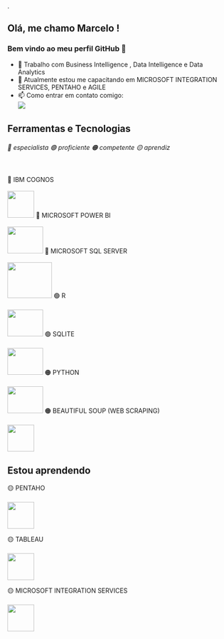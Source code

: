.

## Olá, me chamo Marcelo ! 
### Bem vindo ao meu perfil GitHub 👋

- 🔭 Trabalho com Business Intelligence , Data Intelligence e Data Analytics 
- 🌱 Atualmente estou me capacitando em MICROSOFT INTEGRATION SERVICES, PENTAHO e AGILE
- 📫 Como entrar em contato comigo: <a href = "mailto:marcelomuniz64301@gmail.com"><br/><img src="https://img.shields.io/badge/Gmail-D14836?style=for-the-badge&logo=gmail&logoColor=white" target="_blank"></a>

<!---
- 🔭 Atualmente estou trabalhando ... 
- 🌱 Atualmente estou aprendendo ...
- 👯 Estou procurando colaborar em ...
- 🤔 Estou procurando ajuda com ...
- 💬 Pergunte-me sobre ...
- 📫 Como entrar em contato comigo: ...
- 😄 Pronomes: ...
- ⚡ Curiosidade: ...
- ⚡ Curiosidade: Aficcionado por STAR WARS 🛸, praticante de artes marciais (jiu jitsu, muay thai) 🥋, torcedor do Fortaleza E.C ⚽, pai de 4 filhos 👨‍👨‍👧‍👦e casado com uma LINDA mulher 🥰!  
--->

## Ferramentas e Tecnologias 
###### 🔵 especialista 🟢 proficiente 🟠 competente 🟡 aprendiz <br>
<br>
<!--- IBM COGNOS ---> 
🔵 IBM COGNOS <br>
<br>
 <!--- POWER BI --->
<img src="https://www.isnotdown.com/assets/pics/ibm-cognos.png" width="60" height="60"/>    
🔵 MICROSOFT POWER BI <br>
<br>
<!--- MICROSOFT SQL SERVER --->
<img src="https://www.interop.com.br/wp-content/uploads/2019/04/power-BI.png" width="80" height="60"/>
🔵 MICROSOFT SQL SERVER <br>
<br>
<img src="https://th.bing.com/th/id/OIP.JSrAdYAFOcWJJ_dTO2Rt1QHaD2?pid=ImgDet&rs=1" width="100" height="80"/>
<!--- R --->
🟢 R <br>
<br>
<img src="https://europeanhealtheconomics.com/wp-content/uploads/R-Programming-Online-Course-e1541588734550.jpg" width="80" height="60"/>  
<!---SQLITE --->
🟢 SQLITE <br>
<br>
<img src="https://cdn.ourcodeworld.com/public-media/articles/articleocw-5c645134e8f81.jpg" width="80" height="60"/>
 <!--- PYTHON --->
🟠 PYTHON <br>
<br>
<img src="https://www.python.org/static/community_logos/python-logo.png" width="80" height="60"/>
<!--- BEAUTIFUL SOUP (WEB SCRAPING) --->
🟠 BEAUTIFUL SOUP (WEB SCRAPING) <br>
 <br>
<img src="https://www.crummy.com/software/BeautifulSoup/bs4/doc/_images/6.1.jpg" width="60" height="60"/>

## Estou aprendendo
<!--- PENTAHO --->
🟡 PENTAHO <br>
<br>
<img src="http://databool.com/wp-content/uploads/2020/03/o-que-e-pentaho.png" width="60" height="60"/>
<!--- TABLEAU --->
🟡 TABLEAU <br>
<br>
<img src="https://analyticstraininghub.com/wp-content/uploads/2020/10/Tableau-Logo-1-800x800.jpg" width="60" height="60"/>
<!--- MICROSOFT INTEGRATION SERVICES --->
🟡  MICROSOFT INTEGRATION SERVICES <br>
<br>
<img src="https://upload.wikimedia.org/wikipedia/commons/thumb/5/5f/Visual_Studio_Logo_%282013-2017%29.svg/500px-Visual_Studio_Logo_%282013-2017%29.svg.png?20131108173236" width="60" height="60"/>

<!---
marceloma27/marceloma27 is a ✨ special ✨ repository because its `README.md` (this file) appears on your GitHub profile.
You can click the Preview link to take a look at your changes.
--->

